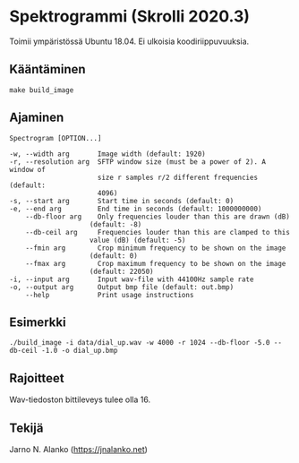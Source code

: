 # Spektrogrammi (Skrolli 2020.3)

Toimii ympäristössä Ubuntu 18.04. Ei ulkoisia koodiriippuvuuksia.

## Kääntäminen

```
make build_image
```

## Ajaminen

```
Spectrogram [OPTION...]

-w, --width arg       Image width (default: 1920)
-r, --resolution arg  SFTP window size (must be a power of 2). A window of
                      size r samples r/2 different frequencies (default:
                      4096)
-s, --start arg       Start time in seconds (default: 0)
-e, --end arg         End time in seconds (default: 1000000000)
    --db-floor arg    Only frequencies louder than this are drawn (dB)
                    (default: -8)
    --db-ceil arg     Frequencies louder than this are clamped to this
                    value (dB) (default: -5)
    --fmin arg        Crop minimum frequency to be shown on the image
                    (default: 0)
    --fmax arg        Crop maximum frequency to be shown on the image
                    (default: 22050)
-i, --input arg       Input wav-file with 44100Hz sample rate
-o, --output arg      Output bmp file (default: out.bmp)
    --help            Print usage instructions

```

## Esimerkki

```
./build_image -i data/dial_up.wav -w 4000 -r 1024 --db-floor -5.0 --db-ceil -1.0 -o dial_up.bmp
```

## Rajoitteet

Wav-tiedoston bittileveys tulee olla 16.

## Tekijä

Jarno N. Alanko (https://jnalanko.net)